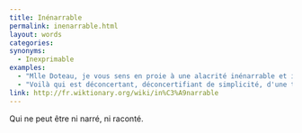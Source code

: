 ```yaml
---
title: Inénarrable
permalink: inenarrable.html
layout: words
categories:
synonyms:
  - Inexprimable
examples:
  - "Mlle Doteau, je vous sens en proie à une alacrité inénarrable et incoercible"
  - "Voilà qui est déconcertant, déconcertifiant de simplicité, d'une trivialité inénarrable..."
link: http://fr.wiktionary.org/wiki/in%C3%A9narrable
---
```


Qui ne peut être ni narré, ni raconté.

